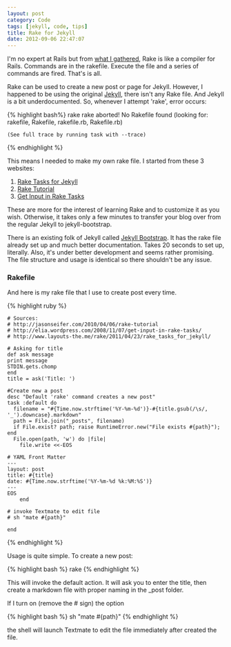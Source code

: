 ```yaml
---
layout: post
category: Code
tags: [jekyll, code, tips]
title: Rake for Jekyll
date: 2012-09-06 22:47:07
---
```


I'm no expert at Rails but from [what I gathered](http://jasonseifer.com/2010/04/06/rake-tutorial), Rake is like a compiler for Rails. Commands are in the rakefile. Execute the file and a series of commands are fired. That's is all. 

Rake can be used to create a new post or page for Jekyll. However, I happened to be using the original [Jekyll](https://github.com/mojombo/jekyll), there isn't any Rake file. And Jekyll is a bit underdocumented. So, whenever I attempt 'rake', error occurs:

{% highlight bash%}
	rake
	rake aborted!
	No Rakefile found (looking for: rakefile, Rakefile, rakefile.rb, Rakefile.rb)

	(See full trace by running task with --trace)

{% endhighlight %}	

This means I needed to make my own rake file. I started from these 3 websites:

1. [Rake Tasks for Jekyll](http://www.layouts-the.me/rake/2011/04/23/rake_tasks_for_jekyll/)
2. [Rake Tutorial](http://jasonseifer.com/2010/04/06/rake-tutorial)
3. [Get Input in Rake Tasks](http://elia.wordpress.com/2008/11/07/get-input-in-rake-tasks/)

These are more for the interest of learning Rake and to customize it as you wish. Otherwise, it takes only a few minutes to transfer your blog over from the regular Jekyll to jekyll-bootstrap. 

There is an existing folk of Jekyll called [Jekyll Bootstrap](http://jekyllbootstrap.com/). It has the rake file already set up and much better documentation. Takes 20 seconds to set up, literally. Also, it's under better development and seems rather promising. The file structure and usage is identical so there shouldn't be any issue. 

### Rakefile
And here is my rake file that I use to create post every time.

{% highlight ruby %}
	
	# Sources:
	# http://jasonseifer.com/2010/04/06/rake-tutorial
	# http://elia.wordpress.com/2008/11/07/get-input-in-rake-tasks/
	# http://www.layouts-the.me/rake/2011/04/23/rake_tasks_for_jekyll/

	# Asking for title
	def ask message
	print message
	STDIN.gets.chomp
	end
	title = ask('Title: ')
	
	#Create new a post
	desc "Default 'rake' command creates a new post"
	task :default do
	  filename = "#{Time.now.strftime('%Y-%m-%d')}-#{title.gsub(/\s/, '_').downcase}.markdown"
	  path = File.join("_posts", filename)
	  if File.exist? path; raise RuntimeError.new("File exists #{path}"); end
	  File.open(path, 'w') do |file|
	    file.write <<-EOS
	
	# YAML Front Matter
	---
	layout: post
	title: #{title}
	date: #{Time.now.strftime('%Y-%m-%d %k:%M:%S')}
	---
	EOS
	    end

	# invoke Textmate to edit file
	# sh "mate #{path}"
	
	end
	
{% endhighlight %}	

Usage is quite simple. To create a new post:

{% highlight bash %}
	rake
{% endhighlight %}

This will invoke the default action. It will ask you to enter the title, then create a markdown file with proper naming in the _post folder. 

If I turn on (remove the # sign) the option 

{% highlight bash %}
	sh "mate #{path}"
{% endhighlight %}

the shell will launch Textmate to edit the file immediately after created the file. 




